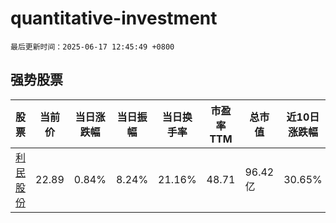 # quantitative-investment

`最后更新时间：2025-06-17 12:45:49 +0800`

## 强势股票

|股票|当前价|当日涨跌幅|当日振幅|当日换手率|市盈率TTM|总市值|近10日涨跌幅|
|----|----|----|----|----|----|----|----|
|[利民股份](https://xueqiu.com/S/SZ002734)|22.89|0.84%|8.24%|21.16%|48.71|96.42亿|30.65%|
